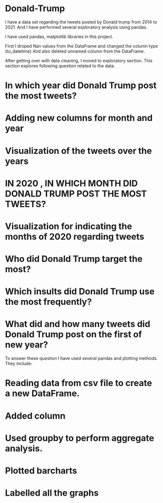 # Donald-Trump
I have a data set regarding the tweets posted by Donald trump from 2014 to 2021. And I have performed several  exploratory analysis using pandas.

I have used pandas, matplotlib libraries in this project.

First I droped Nan values from the DataFrame and changed the column type (to_datetime)
And also deleted unnamed column from the DataFrame.

After getting over with data cleaning, I moved to exploratory section. This section explores following question related to the data.

# In which year did Donald Trump post the most tweets? 
# Adding new columns for month and year
# Visualization of the tweets over the years 
# IN 2020 , IN WHICH MONTH DID DONALD TRUMP POST THE MOST TWEETS? 
# Visualization for indicating the months of 2020 regarding tweets
# Who did Donald Trump target the most?
# Which insults did Donald Trump use the most frequently?
# What did and how many tweets did Donald Trump post on the first of new year? 

To answer these question I have used several pandas and plotting methods. They include:

# Reading data from csv file to create a new DataFrame.
# Added column
# Used groupby to perform aggregate analysis.
# Plotted barcharts
# Labelled all the graphs